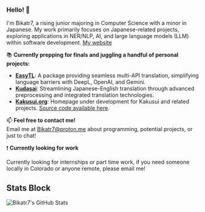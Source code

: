 ### Hello! 👋

I'm Bikatr7, a rising junior majoring in Computer Science with a minor in Japanese. My work primarily focuses on Japanese-related projects, exploring applications in NER/NLP, AI, and large language models (LLM) within software development. [My website](https://bikatr7.github.io/)

📚 **Currently prepping for finals and juggling a handful of personal projects:**

- **[EasyTL](https://github.com/Bikatr7/EasyTL)**: A package providing seamless multi-API translation, simplifying language barriers with DeepL, OpenAI, and Gemini.
- **[Kudasai](https://github.com/Bikatr7/Kudasai)**: Streamlining Japanese-English translation through advanced preprocessing and integrated translation technologies.
- **[Kakusui.org](https://kakusui.org)**: Homepage under development for Kakusui and related projects. [Source code available here](https://github.com/Kakusui/kakusui-org).

📫 **Feel free to contact me!**  
Email me at [Bikatr7@proton.me](mailto:Bikatr7@proton.me) about programming, potential projects, or just to chat!

❗ **Currently looking for work**

Currently looking for internships or part time work, if you need someone locally in Colorado or anyone remote, please email me!

## **Stats Block**

![Bikatr7's GitHub Stats](https://bad-apple-github-readme.vercel.app/api?show_bg=1&username=Bikatr7)

